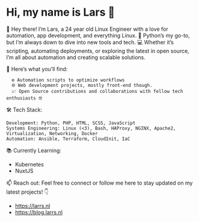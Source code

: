 # Hi, my name is Lars 👋
🚀 Hey there! I’m Lars, a 24 year old Linux Engineer with a love for automation, app development, and everything Linux. 🐍 Python’s my go-to, but I’m always down to dive into new tools and tech. 💻 Whether it’s scripting, automating deployments, or exploring the latest in open source, I’m all about automation and creating scalable solutions.

🌟 Here’s what you’ll find:
```
  ⚙️ Automation scripts to optimize workflows
  🌐 Web development projects, mostly front-end though.
  📈 Open Source contributions and collaborations with fellow tech enthusiasts 🤓
```

🛠 Tech Stack:

    Development: Python, PHP, HTML, SCSS, JavaScript
    Systems Engineering: Linux (<3), Bash, HAProxy, NGINX, Apache2, Virtualization, Networking, Docker
    Automation: Ansible, Terraform, CloudInit, IaC
 
📚 Currently Learning:
- Kubernetes
- NuxtJS


📫 Reach out: Feel free to connect or follow me here to stay updated on my latest projects! 👇
- https://larrs.nl
- https://blog.larrs.nl
